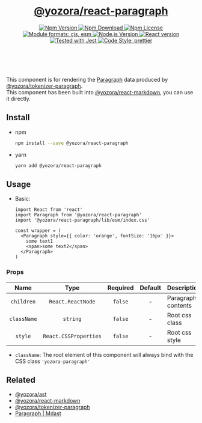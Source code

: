 <header>
  <h1 align="center">
    <a href="https://github.com/yozorajs/yozora-react/tree/main/packages/paragraph#readme">@yozora/react-paragraph</a>
  </h1>
  <div align="center">
    <a href="https://www.npmjs.com/package/@yozora/react-paragraph">
      <img
        alt="Npm Version"
        src="https://img.shields.io/npm/v/@yozora/react-paragraph.svg"
      />
    </a>
    <a href="https://www.npmjs.com/package/@yozora/react-paragraph">
      <img
        alt="Npm Download"
        src="https://img.shields.io/npm/dm/@yozora/react-paragraph.svg"
      />
    </a>
    <a href="https://www.npmjs.com/package/@yozora/react-paragraph">
      <img
        alt="Npm License"
        src="https://img.shields.io/npm/l/@yozora/react-paragraph.svg"
      />
    </a>
    <a href="#install">
      <img
        alt="Module formats: cjs, esm"
        src="https://img.shields.io/badge/module_formats-cjs%2C%20esm-green.svg"
      />
    </a>
    <a href="https://github.com/nodejs/node">
      <img
        alt="Node.js Version"
        src="https://img.shields.io/node/v/@yozora/react-paragraph"
      />
    </a>
    <a href="https://github.com/facebook/react">
      <img
        alt="React version"
        src="https://img.shields.io/npm/dependency-version/@yozora/react-paragraph/peer/react"
      />
    </a>
    <a href="https://github.com/facebook/jest">
      <img
        alt="Tested with Jest"
        src="https://img.shields.io/badge/tested_with-jest-9c465e.svg"
      />
    </a>
    <a href="https://github.com/prettier/prettier">
      <img
        alt="Code Style: prettier"
        src="https://img.shields.io/badge/code_style-prettier-ff69b4.svg?style=flat-square"
      />
    </a>
  </div>
</header>
<br/>

This component is for rendering the [Paragraph][@yozora/ast] data produced by
[@yozora/tokenizer-paragraph][].\
This component has been built into [@yozora/react-markdown][], you can use it directly.


## Install

* npm

  ```bash
  npm install --save @yozora/react-paragraph
  ```

* yarn

  ```bash
  yarn add @yozora/react-paragraph
  ```


## Usage

* Basic:

  ```tsx
  import React from 'react'
  import Paragraph from '@yozora/react-paragraph'
  import '@yozora/react-paragraph/lib/esm/index.css'

  const wrapper = (
    <Paragraph style={{ color: 'orange', fontSize: '16px' }}>
      some text1
      <span>some text2</span>
    </Paragraph>
  )
  ```

### Props

Name        | Type                  | Required  | Default | Description
:----------:|:---------------------:|:---------:|:-------:|:-------------
`children`  | `React.ReactNode`     | `false`   | -       | Paragraph contents
`className` | `string`              | `false`   | -       | Root css class
`style`     | `React.CSSProperties` | `false`   | -       | Root css style

* `className`: The root element of this component will always bind with the
  CSS class `'yozora-paragraph'`


## Related

* [@yozora/ast][]
* [@yozora/react-markdown][]
* [@yozora/tokenizer-paragraph][]
* [Paragraph | Mdast][mdast]


[@yozora/ast]: https://www.npmjs.com/package/@yozora/ast#paragraph
[@yozora/react-markdown]: https://www.npmjs.com/package/@yozora/react-markdown
[@yozora/tokenizer-paragraph]: https://www.npmjs.com/package/@yozora/tokenizer-paragraph
[mdast]: https://github.com/syntax-tree/mdast#paragraph
